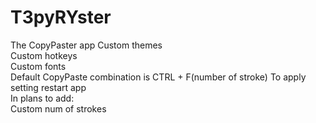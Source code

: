 # T3pyRYster  
The CopyPaster app
Custom themes  
Custom hotkeys  
Custom fonts  
Default CopyPaste combination is CTRL + F(number of stroke)
To apply setting restart app  
In plans to add:  
Custom num of strokes  
